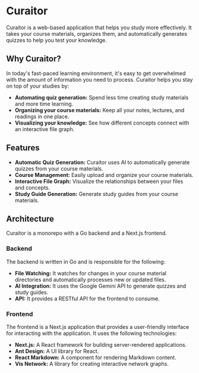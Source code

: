 # Curaitor

Curaitor is a web-based application that helps you study more effectively. It takes your course materials, organizes them, and automatically generates quizzes to help you test your knowledge.

## Why Curaitor?

In today's fast-paced learning environment, it's easy to get overwhelmed with the amount of information you need to process. Curaitor helps you stay on top of your studies by:

- **Automating quiz generation:** Spend less time creating study materials and more time learning.
- **Organizing your course materials:** Keep all your notes, lectures, and readings in one place.
- **Visualizing your knowledge:** See how different concepts connect with an interactive file graph.

## Features

- **Automatic Quiz Generation:** Curaitor uses AI to automatically generate quizzes from your course materials.
- **Course Management:** Easily upload and organize your course materials.
- **Interactive File Graph:** Visualize the relationships between your files and concepts.
- **Study Guide Generation:** Generate study guides from your course materials.

## Architecture

Curaitor is a monorepo with a Go backend and a Next.js frontend.

### Backend

The backend is written in Go and is responsible for the following:

- **File Watching:** It watches for changes in your course material directories and automatically processes new or updated files.
- **AI Integration:** It uses the Google Gemini API to generate quizzes and study guides.
- **API:** It provides a RESTful API for the frontend to consume.

### Frontend

The frontend is a Next.js application that provides a user-friendly interface for interacting with the application. It uses the following technologies:

- **Next.js:** A React framework for building server-rendered applications.
- **Ant Design:** A UI library for React.
- **React Markdown:** A component for rendering Markdown content.
- **Vis Network:** A library for creating interactive network graphs.